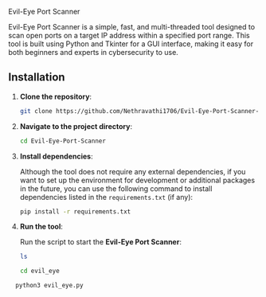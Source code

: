 
Evil-Eye Port Scanner

Evil-Eye Port Scanner is a simple, fast, and multi-threaded tool designed to scan open ports on a target IP address within a specified port range. This tool is built using Python and Tkinter for a GUI interface, making it easy for both beginners and experts in cybersecurity to use.



  ## Installation

1. **Clone the repository**:
    ```bash
    git clone https://github.com/Nethravathi1706/Evil-Eye-Port-Scanner-.git
    ```

2. **Navigate to the project directory**:
    ```bash
    cd Evil-Eye-Port-Scanner
    ```

3. **Install dependencies**:

    Although the tool does not require any external dependencies, if you want to set up the environment for development or additional packages in the future, you can use the following command to install dependencies listed in the `requirements.txt` (if any):

    ```bash
    pip install -r requirements.txt
    ```

4. **Run the tool**:

    Run the script to start the **Evil-Eye Port Scanner**:

    ```bash
    ls
    ```
    ```bash
    cd evil_eye
    ```
  ```bash
    python3 evil_eye.py
